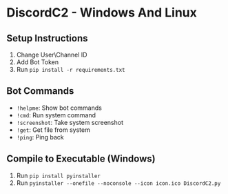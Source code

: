 # DiscordC2 - Windows And Linux

## Setup Instructions
1. Change User\Channel ID
2. Add Bot Token
3. Run `pip install -r requirements.txt`

## Bot Commands
- `!helpme`: Show bot commands
- `!cmd`: Run system command
- `!screenshot`: Take system screenshot
- `!get`: Get file from system
- `!ping`: Ping back

## Compile to Executable (Windows)
1. Run `pip install pyinstaller`
2. Run `pyinstaller --onefile --noconsole --icon icon.ico DiscordC2.py`

